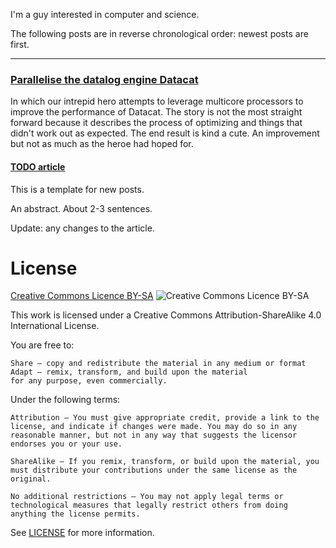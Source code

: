 I'm a guy interested in computer and science.

The following posts are in reverse chronological order: newest posts are first.

---

### [Parallelise the datalog engine Datacat](https://github.com/joakim-brannstrom/blog/blob/master/posts/2018-07-24.md)

In which our intrepid hero attempts to leverage multicore processors to improve the performance of Datacat. The story is not the most straight forward because it describes the process of optimizing and things that didn't work out as expected. The end result is kind a cute. An improvement but not as much as the heroe had hoped for.

#### [TODO article](https://github.com/joakim-brannstrom/blog/blob/master/posts/2018-05-07.md)
This is a template for new posts.

An abstract. About 2-3 sentences.

Update: any changes to the article.

# License
[Creative Commons Licence BY-SA](http://creativecommons.org/licenses/by-sa/4.0/) ![Creative Commons Licence BY-SA](https://i.creativecommons.org/l/by-sa/4.0/88x31.png)

This work is licensed under a Creative Commons Attribution-ShareAlike 4.0 International License.

You are free to:

    Share — copy and redistribute the material in any medium or format
    Adapt — remix, transform, and build upon the material
    for any purpose, even commercially.

Under the following terms:

    Attribution — You must give appropriate credit, provide a link to the license, and indicate if changes were made. You may do so in any reasonable manner, but not in any way that suggests the licensor endorses you or your use.

    ShareAlike — If you remix, transform, or build upon the material, you must distribute your contributions under the same license as the original.

    No additional restrictions — You may not apply legal terms or technological measures that legally restrict others from doing anything the license permits.

See [LICENSE](LICENSE) for more information.
